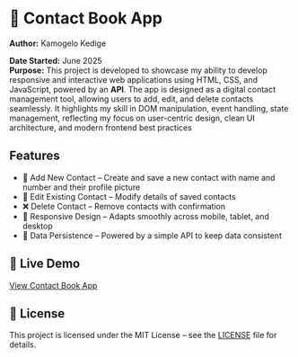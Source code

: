# 📖 Contact Book App
**Author:** Kamogelo Kedige

**Date Started:** June 2025  
**Purpose:** This project is developed to showcase my ability to develop responsive and interactive web applications using HTML, CSS, and JavaScript, powered by an **API**. The app is designed as a digital contact management tool, allowing users to add, edit, and delete contacts seamlessly. It highlights my skill in DOM manipulation, event handling, state management, reflecting my focus  on user-centric design, clean UI architecture, and modern frontend best practices

## Features
- 📇 Add New Contact – Create and save a new contact with name and number and their profile picture
- 🔄 Edit Existing Contact – Modify details of saved contacts
- ❌ Delete Contact – Remove contacts with confirmation
- 🎨 Responsive Design – Adapts smoothly across mobile, tablet, and desktop
- 🧠 Data Persistence – Powered by a simple API to keep data consistent

## 🔗 Live Demo
[View Contact Book App](https://kamogelo-kedige.github.io/My-Calculator-App/)


## 📄 License  
This project is licensed under the MIT License – see the [LICENSE](./LICENSE) file for details.
